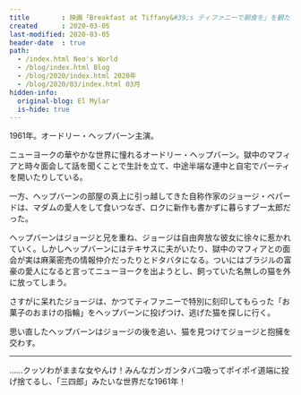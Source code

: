 ```yaml
---
title        : 映画「Breakfast at Tiffany&#39;s ティファニーで朝食を」を観た
created      : 2020-03-05
last-modified: 2020-03-05
header-date  : true
path:
  - /index.html Neo's World
  - /blog/index.html Blog
  - /blog/2020/index.html 2020年
  - /blog/2020/03/index.html 03月
hidden-info:
  original-blog: El Mylar
  is-hide: true
---
```


1961年。オードリー・ヘップバーン主演。

ニューヨークの華やかな世界に憧れるオードリー・ヘップバーン。獄中のマフィアと時々面会して話を聞くことで生計を立て、中途半端な連中と自宅でパーティを開いたりしている。

一方、ヘップバーンの部屋の真上に引っ越してきた自称作家のジョージ・ペパードは、マダムの愛人をして食いつなぎ、ロクに新作も書かずに暮らすプー太郎だった。

ヘップバーンはジョージと兄を重ね、ジョージは自由奔放な彼女に徐々に惹かれていく。しかしヘップバーンにはテキサスに夫がいたり、獄中のマフィアとの面会が実は麻薬密売の情報仲介だったりとドタバタになる。ついにはブラジルの富豪の愛人になると言ってニューヨークを出ようとし、飼っていた名無しの猫を外に放ってしまう。

さすがに呆れたジョージは、かつてティファニーで特別に刻印してもらった「お菓子のおまけの指輪」をヘップバーンに投げつけ、逃げた猫を探しに行く。

思い直したヘップバーンはジョージの後を追い、猫を見つけてジョージと抱擁を交わす。

---

……クッソわがままな女やんけ！みんなガンガンタバコ吸ってポイポイ道端に投げ捨てるし、「三四郎」みたいな世界だな1961年！
